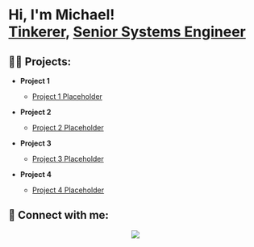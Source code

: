 <!--<img align="right" src="https://visitor-badge.laobi.icu/badge?page_id=michaellucca1.michaellucca1" />

<h1 align="center">
    <img src="https://readme-typing-svg.herokuapp.com/?font=Righteous&size=35&center=true&vCenter=true&width=500&height=70&duration=4000&lines=Hi+There!+👋;+I'm+Michael+Lucca!;" />
</h1>
-->

<h1>Hi, I'm Michael! <br/><a href="https://github.com/michaellucca1">Tinkerer</a>, <a href="https://www.linkedin.com/in/MichaelLucca/">Senior Systems Engineer</a> </h1>

<h2>👨‍💻 Projects:</h2>

- <b>Project 1</b>
  - [Project 1 Placeholder](https://github.com/michaellucca1/Project1)
  
- <b>Project 2</b>
  - [Project 2 Placeholder](https://github.com/michaellucca1/Project2)
    
- <b>Project 3</b>
  - [Project 3 Placeholder](https://github.com/michaellucca1/Project3)
    
- <b>Project 4</b>
  - [Project 4 Placeholder](https://github.com/michaellucca1/Project4)
    

<h2> 🤳 Connect with me:</h2>
 
<div align="center"> 
<!--  <a href="mailto:pedro.sales.muniz@gmail.com">
    <img src="https://img.shields.io/badge/Gmail-333333?style=for-the-badge&logo=gmail&logoColor=red" />
  </a> -->
  <a href="https://linkedin.com/in/MichaelLucca" target="_blank">
    <img src="https://img.shields.io/badge/LinkedIn-0077B5?style=for-the-badge&logo=linkedin&logoColor=white" target="_blank" />
  </a>
<!--  <a href="https://salesp07.github.io" target="_blank">
     <img src="https://img.shields.io/badge/Portfolio-FF5722?style=for-the-badge&logo=todoist&logoColor=white" target="_blank" /> <!-- sqlite, safari, google-chrome are other good icon options />
  </a> -->
</div>

<!-- ### Hi there 👋
-->
<!--
**michaellucca1/michaellucca1** is a ✨ _special_ ✨ repository because its `README.md` (this file) appears on your GitHub profile.

Here are some ideas to get you started:

- 🔭 I’m currently working on ...
- 🌱 I’m currently learning ...
- 👯 I’m looking to collaborate on ...
- 🤔 I’m looking for help with ...
- 💬 Ask me about ...
- 📫 How to reach me: ...
- 😄 Pronouns: ...
- ⚡ Fun fact: ...
-->

